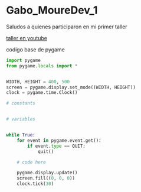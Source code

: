 # Gabo_MoureDev_1
Saludos a quienes participaron en mi primer taller

[taller en youtube](https://youtu.be/pSpflhLumdU?si=o2mDIoUpBQsJd6l-)

codigo base de pygame

```python
import pygame
from pygame.locals import *


WIDTH, HEIGHT = 400, 500
screen = pygame.display.set_mode((WIDTH, HEIGHT))
clock = pygame.time.Clock()

# constants


# variables


while True:
    for event in pygame.event.get():
        if event.type == QUIT:
            quit()

    # code here

    pygame.display.update()
    screen.fill((0, 0, 0))
    clock.tick(30)
```

